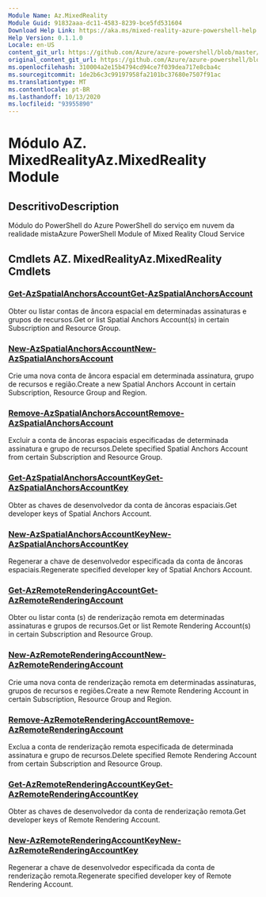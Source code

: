 ```yaml
---
Module Name: Az.MixedReality
Module Guid: 91832aaa-dc11-4583-8239-bce5fd531604
Download Help Link: https://aka.ms/mixed-reality-azure-powershell-help
Help Version: 0.1.1.0
Locale: en-US
content_git_url: https://github.com/Azure/azure-powershell/blob/master/src/MixedReality/MixedReality/help/Az.MixedReality.md
original_content_git_url: https://github.com/Azure/azure-powershell/blob/master/src/MixedReality/MixedReality/help/Az.MixedReality.md
ms.openlocfilehash: 310004a2e15b4794cd94ce7f039dea717e8cba4c
ms.sourcegitcommit: 1de2b6c3c99197958fa2101bc37680e7507f91ac
ms.translationtype: MT
ms.contentlocale: pt-BR
ms.lasthandoff: 10/13/2020
ms.locfileid: "93955890"
---
```

# <span data-ttu-id="3b6af-101">Módulo AZ. MixedReality</span><span class="sxs-lookup"><span data-stu-id="3b6af-101">Az.MixedReality Module</span></span>
## <span data-ttu-id="3b6af-102">Descritivo</span><span class="sxs-lookup"><span data-stu-id="3b6af-102">Description</span></span>
<span data-ttu-id="3b6af-103">Módulo do PowerShell do Azure PowerShell do serviço em nuvem da realidade mista</span><span class="sxs-lookup"><span data-stu-id="3b6af-103">Azure PowerShell Module of Mixed Reality Cloud Service</span></span>

## <span data-ttu-id="3b6af-104">Cmdlets AZ. MixedReality</span><span class="sxs-lookup"><span data-stu-id="3b6af-104">Az.MixedReality Cmdlets</span></span>
### [<span data-ttu-id="3b6af-105">Get-AzSpatialAnchorsAccount</span><span class="sxs-lookup"><span data-stu-id="3b6af-105">Get-AzSpatialAnchorsAccount</span></span>](Get-AzSpatialAnchorsAccount.md)
<span data-ttu-id="3b6af-106">Obter ou listar contas de âncora espacial em determinadas assinaturas e grupos de recursos.</span><span class="sxs-lookup"><span data-stu-id="3b6af-106">Get or list Spatial Anchors Account(s) in certain Subscription and Resource Group.</span></span>

### [<span data-ttu-id="3b6af-107">New-AzSpatialAnchorsAccount</span><span class="sxs-lookup"><span data-stu-id="3b6af-107">New-AzSpatialAnchorsAccount</span></span>](New-AzSpatialAnchorsAccount.md)
<span data-ttu-id="3b6af-108">Crie uma nova conta de âncora espacial em determinada assinatura, grupo de recursos e região.</span><span class="sxs-lookup"><span data-stu-id="3b6af-108">Create a new Spatial Anchors Account in certain Subscription, Resource Group and Region.</span></span>

### [<span data-ttu-id="3b6af-109">Remove-AzSpatialAnchorsAccount</span><span class="sxs-lookup"><span data-stu-id="3b6af-109">Remove-AzSpatialAnchorsAccount</span></span>](Remove-AzSpatialAnchorsAccount.md)
<span data-ttu-id="3b6af-110">Excluir a conta de âncoras espaciais especificadas de determinada assinatura e grupo de recursos.</span><span class="sxs-lookup"><span data-stu-id="3b6af-110">Delete specified Spatial Anchors Account from certain Subscription and Resource Group.</span></span>

### [<span data-ttu-id="3b6af-111">Get-AzSpatialAnchorsAccountKey</span><span class="sxs-lookup"><span data-stu-id="3b6af-111">Get-AzSpatialAnchorsAccountKey</span></span>](Get-AzSpatialAnchorsAccountKey.md)
<span data-ttu-id="3b6af-112">Obter as chaves de desenvolvedor da conta de âncoras espaciais.</span><span class="sxs-lookup"><span data-stu-id="3b6af-112">Get developer keys of Spatial Anchors Account.</span></span>

### [<span data-ttu-id="3b6af-113">New-AzSpatialAnchorsAccountKey</span><span class="sxs-lookup"><span data-stu-id="3b6af-113">New-AzSpatialAnchorsAccountKey</span></span>](New-AzSpatialAnchorsAccountKey.md)
<span data-ttu-id="3b6af-114">Regenerar a chave de desenvolvedor especificada da conta de âncoras espaciais.</span><span class="sxs-lookup"><span data-stu-id="3b6af-114">Regenerate specified developer key of Spatial Anchors Account.</span></span>

### [<span data-ttu-id="3b6af-115">Get-AzRemoteRenderingAccount</span><span class="sxs-lookup"><span data-stu-id="3b6af-115">Get-AzRemoteRenderingAccount</span></span>](Get-AzRemoteRenderingAccount.md)
<span data-ttu-id="3b6af-116">Obter ou listar conta (s) de renderização remota em determinadas assinaturas e grupos de recursos.</span><span class="sxs-lookup"><span data-stu-id="3b6af-116">Get or list Remote Rendering Account(s) in certain Subscription and Resource Group.</span></span>

### [<span data-ttu-id="3b6af-117">New-AzRemoteRenderingAccount</span><span class="sxs-lookup"><span data-stu-id="3b6af-117">New-AzRemoteRenderingAccount</span></span>](New-AzRemoteRenderingAccount.md)
<span data-ttu-id="3b6af-118">Crie uma nova conta de renderização remota em determinadas assinaturas, grupos de recursos e regiões.</span><span class="sxs-lookup"><span data-stu-id="3b6af-118">Create a new Remote Rendering Account in certain Subscription, Resource Group and Region.</span></span>

### [<span data-ttu-id="3b6af-119">Remove-AzRemoteRenderingAccount</span><span class="sxs-lookup"><span data-stu-id="3b6af-119">Remove-AzRemoteRenderingAccount</span></span>](Remove-AzRemoteRenderingAccount.md)
<span data-ttu-id="3b6af-120">Exclua a conta de renderização remota especificada de determinada assinatura e grupo de recursos.</span><span class="sxs-lookup"><span data-stu-id="3b6af-120">Delete specified Remote Rendering Account from certain Subscription and Resource Group.</span></span>

### [<span data-ttu-id="3b6af-121">Get-AzRemoteRenderingAccountKey</span><span class="sxs-lookup"><span data-stu-id="3b6af-121">Get-AzRemoteRenderingAccountKey</span></span>](Get-AzRemoteRenderingAccountKey.md)
<span data-ttu-id="3b6af-122">Obter as chaves de desenvolvedor da conta de renderização remota.</span><span class="sxs-lookup"><span data-stu-id="3b6af-122">Get developer keys of Remote Rendering Account.</span></span>

### [<span data-ttu-id="3b6af-123">New-AzRemoteRenderingAccountKey</span><span class="sxs-lookup"><span data-stu-id="3b6af-123">New-AzRemoteRenderingAccountKey</span></span>](New-AzRemoteRenderingAccountKey.md)
<span data-ttu-id="3b6af-124">Regenerar a chave de desenvolvedor especificada da conta de renderização remota.</span><span class="sxs-lookup"><span data-stu-id="3b6af-124">Regenerate specified developer key of Remote Rendering Account.</span></span>